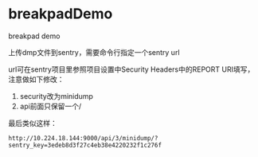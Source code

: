 # breakpadDemo
breakpad demo

上传dmp文件到sentry，需要命令行指定一个sentry url

url可在sentry项目里参照项目设置中Security Headers中的REPORT URI填写，注意做如下修改：
1. security改为minidump
2. api前面只保留一个/

最后类似这样：
```
http://10.224.18.144:9000/api/3/minidump/?sentry_key=3edeb8d3f27c4eb38e4220232f1c276f
```

